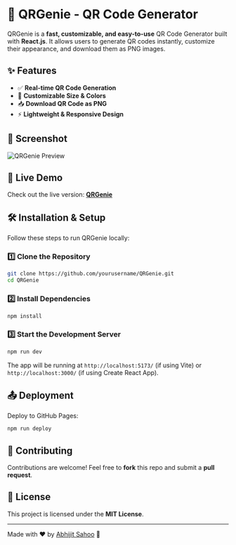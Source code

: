 # 📌 QRGenie - QR Code Generator

QRGenie is a **fast, customizable, and easy-to-use** QR Code Generator built with **React.js**. It allows users to generate QR codes instantly, customize their appearance, and download them as PNG images.

## ✨ Features
- ✅ **Real-time QR Code Generation**
- 🎨 **Customizable Size & Colors**
- 📥 **Download QR Code as PNG**
- ⚡ **Lightweight & Responsive Design**

## 📸 Screenshot
![QRGenie Preview](https://ibb.co/Y6QRHrr)

## 🚀 Live Demo
Check out the live version: **[QRGenie](https://qr-genie-git-main-abhijit-sahoos-projects.vercel.app/)**

## 🛠️ Installation & Setup
Follow these steps to run QRGenie locally:

### 1️⃣ Clone the Repository
```sh
git clone https://github.com/yourusername/QRGenie.git
cd QRGenie
```

### 2️⃣ Install Dependencies
```sh
npm install
```

### 3️⃣ Start the Development Server
```sh
npm run dev
```

The app will be running at `http://localhost:5173/` (if using Vite) or `http://localhost:3000/` (if using Create React App).

## 📤 Deployment
Deploy to GitHub Pages:
```sh
npm run deploy
```

## 🤝 Contributing
Contributions are welcome! Feel free to **fork** this repo and submit a **pull request**.

## 📜 License
This project is licensed under the **MIT License**.

---
Made with ❤️ by [Abhijit Sahoo](https://github.com/AbhiSS01) 🚀
